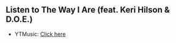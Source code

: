 ## Listen to The Way I Are (feat. Keri Hilson & D.O.E.)
- YTMusic: [Click here](https://music.youtube.com/watch?v=iM6iO8TD3tM)
